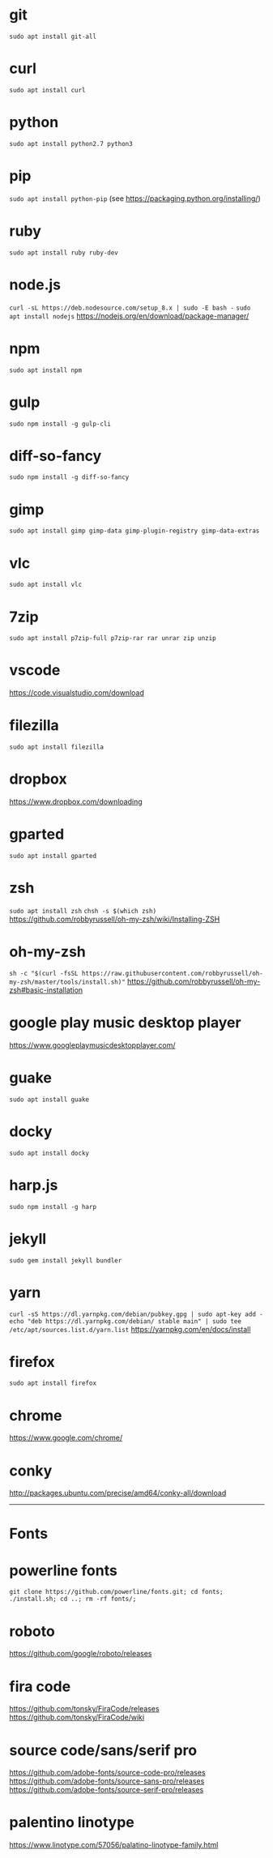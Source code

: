 # git
`sudo apt install git-all`

# curl
`sudo apt install curl`

# python
`sudo apt install python2.7 python3`

# pip
`sudo apt install python-pip` (see https://packaging.python.org/installing/)

# ruby
`sudo apt install ruby ruby-dev`

# node.js
`curl -sL https://deb.nodesource.com/setup_8.x | sudo -E bash -`
`sudo apt install nodejs`
https://nodejs.org/en/download/package-manager/

# npm
`sudo apt install npm`

# gulp
`sudo npm install -g gulp-cli`

# diff-so-fancy
`sudo npm install -g diff-so-fancy`

# gimp
`sudo apt install gimp gimp-data gimp-plugin-registry gimp-data-extras`

# vlc
`sudo apt install vlc`

# 7zip
`sudo apt install p7zip-full p7zip-rar rar unrar zip unzip`

# vscode
https://code.visualstudio.com/download

# filezilla
`sudo apt install filezilla`

# dropbox
https://www.dropbox.com/downloading

# gparted
`sudo apt install gparted`

# zsh
`sudo apt install zsh`
`chsh -s $(which zsh)`
https://github.com/robbyrussell/oh-my-zsh/wiki/Installing-ZSH

# oh-my-zsh
`sh -c "$(curl -fsSL https://raw.githubusercontent.com/robbyrussell/oh-my-zsh/master/tools/install.sh)"`
https://github.com/robbyrussell/oh-my-zsh#basic-installation

# google play music desktop player
https://www.googleplaymusicdesktopplayer.com/

# guake
`sudo apt install guake`

# docky
`sudo apt install docky`

# harp.js
`sudo npm install -g harp`

# jekyll
`sudo gem install jekyll bundler`

# yarn
`curl -sS https://dl.yarnpkg.com/debian/pubkey.gpg | sudo apt-key add -`
`echo "deb https://dl.yarnpkg.com/debian/ stable main" | sudo tee /etc/apt/sources.list.d/yarn.list`
https://yarnpkg.com/en/docs/install

# firefox
`sudo apt install firefox`

# chrome
https://www.google.com/chrome/

# conky
http://packages.ubuntu.com/precise/amd64/conky-all/download

---

# Fonts

# powerline fonts
`git clone https://github.com/powerline/fonts.git; cd fonts; ./install.sh; cd ..; rm -rf fonts/;`

# roboto
https://github.com/google/roboto/releases

# fira code
https://github.com/tonsky/FiraCode/releases
https://github.com/tonsky/FiraCode/wiki

# source code/sans/serif pro
https://github.com/adobe-fonts/source-code-pro/releases
https://github.com/adobe-fonts/source-sans-pro/releases
https://github.com/adobe-fonts/source-serif-pro/releases

# palentino linotype
https://www.linotype.com/57056/palatino-linotype-family.html
